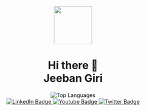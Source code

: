 <div id="header" align="center">
  <img src="https://media.giphy.com/media/M9gbBd9nbDrOTu1Mqx/giphy.gif" width="100"/>
  <h1>
    Hi there 👋<br>
    Jeeban Giri
  </h1>
  <img src="https://jeeban-giri-8i8k.vercel.app/api/top-langs/?username=JeebanGiri&layout=compact&hide=java,html" alt="Top Languages">
  <div id="badges">
  <a href="[your-linkedin-URL](https://www.linkedin.com/in/jeeban-giri-1b7a98251/)">
    <img src="https://img.shields.io/badge/LinkedIn-blue?style=for-the-badge&logo=linkedin&logoColor=white" alt="LinkedIn Badge"/>
  </a>
  <a href="https://www.youtube.com/@LearnWithJeeban">
    <img src="https://img.shields.io/badge/YouTube-red?style=for-the-badge&logo=youtube&logoColor=white" alt="Youtube Badge"/>
  </a>
  <a href="[your-twitter-URL](https://twitter.com/jeeban_jeebang)">
    <img src="https://img.shields.io/badge/Twitter-blue?style=for-the-badge&logo=twitter&logoColor=white" alt="Twitter Badge"/>
  </a>
</div>
<img src="https://komarev.com/ghpvc/?username=your-github-username&style=flat-square&color=blue" alt=""/>
</div>
